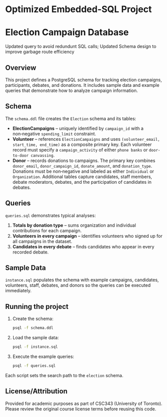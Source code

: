 # Optimized Embedded-SQL Project
# Election Campaign Database

Updated query to avoid redundunt SQL calls; Updated Schema design to improve garbage route efficiency 
## Overview
This project defines a PostgreSQL schema for tracking election campaigns, participants, debates, and donations. It includes sample data and example queries that demonstrate how to analyze campaign information.

## Schema
The `schema.ddl` file creates the `Election` schema and its tables:
- **ElectionCampaigns** – uniquely identified by `campaign_id` with a non‑negative `spending_limit` constraint.
- **Volunteer** – references `ElectionCampaigns` and uses `(volunteer_email, start_time, end_time)` as a composite primary key. Each volunteer record must specify a `campaign_activity` of either `phone banks` or `door-to-door canvassing`.
- **Donor** – records donations to campaigns. The primary key combines `donor_email`, `donor_campaign_id`, `donate_amount`, and `donation_type`. Donations must be non‑negative and labeled as either `Individual` or `Organization`.
Additional tables capture candidates, staff members, debate moderators, debates, and the participation of candidates in debates.

## Queries
`queries.sql` demonstrates typical analyses:
1. **Totals by donation type** – sums organization and individual contributions for each campaign.
2. **Volunteers in every campaign** – identifies volunteers who signed up for all campaigns in the dataset.
3. **Candidates in every debate** – finds candidates who appear in every recorded debate.

## Sample Data
`instance.sql` populates the schema with example campaigns, candidates, volunteers, staff, debates, and donors so the queries can be executed immediately.

## Running the project
1. Create the schema:
   ```bash
   psql -f schema.ddl
   ```
2. Load the sample data:
   ```bash
   psql -f instance.sql
   ```
3. Execute the example queries:
   ```bash
   psql -f queries.sql
   ```
Each script sets the search path to the `election` schema.

## License/Attribution
Provided for academic purposes as part of CSC343 (University of Toronto).
Please review the original course license terms before reusing this code.
